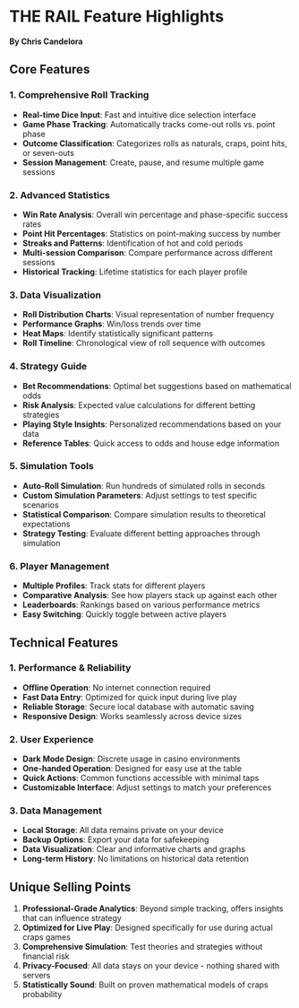 # THE RAIL Feature Highlights
**By Chris Candelora**

## Core Features

### 1. Comprehensive Roll Tracking
- **Real-time Dice Input**: Fast and intuitive dice selection interface
- **Game Phase Tracking**: Automatically tracks come-out rolls vs. point phase
- **Outcome Classification**: Categorizes rolls as naturals, craps, point hits, or seven-outs
- **Session Management**: Create, pause, and resume multiple game sessions

### 2. Advanced Statistics
- **Win Rate Analysis**: Overall win percentage and phase-specific success rates
- **Point Hit Percentages**: Statistics on point-making success by number
- **Streaks and Patterns**: Identification of hot and cold periods
- **Multi-session Comparison**: Compare performance across different sessions
- **Historical Tracking**: Lifetime statistics for each player profile

### 3. Data Visualization
- **Roll Distribution Charts**: Visual representation of number frequency
- **Performance Graphs**: Win/loss trends over time
- **Heat Maps**: Identify statistically significant patterns
- **Roll Timeline**: Chronological view of roll sequence with outcomes

### 4. Strategy Guide
- **Bet Recommendations**: Optimal bet suggestions based on mathematical odds
- **Risk Analysis**: Expected value calculations for different betting strategies
- **Playing Style Insights**: Personalized recommendations based on your data
- **Reference Tables**: Quick access to odds and house edge information

### 5. Simulation Tools
- **Auto-Roll Simulation**: Run hundreds of simulated rolls in seconds
- **Custom Simulation Parameters**: Adjust settings to test specific scenarios
- **Statistical Comparison**: Compare simulation results to theoretical expectations
- **Strategy Testing**: Evaluate different betting approaches through simulation

### 6. Player Management
- **Multiple Profiles**: Track stats for different players
- **Comparative Analysis**: See how players stack up against each other
- **Leaderboards**: Rankings based on various performance metrics
- **Easy Switching**: Quickly toggle between active players

## Technical Features

### 1. Performance & Reliability
- **Offline Operation**: No internet connection required
- **Fast Data Entry**: Optimized for quick input during live play
- **Reliable Storage**: Secure local database with automatic saving
- **Responsive Design**: Works seamlessly across device sizes

### 2. User Experience
- **Dark Mode Design**: Discrete usage in casino environments
- **One-handed Operation**: Designed for easy use at the table
- **Quick Actions**: Common functions accessible with minimal taps
- **Customizable Interface**: Adjust settings to match your preferences

### 3. Data Management
- **Local Storage**: All data remains private on your device
- **Backup Options**: Export your data for safekeeping
- **Data Visualization**: Clear and informative charts and graphs
- **Long-term History**: No limitations on historical data retention

## Unique Selling Points

1. **Professional-Grade Analytics**: Beyond simple tracking, offers insights that can influence strategy
2. **Optimized for Live Play**: Designed specifically for use during actual craps games
3. **Comprehensive Simulation**: Test theories and strategies without financial risk
4. **Privacy-Focused**: All data stays on your device - nothing shared with servers
5. **Statistically Sound**: Built on proven mathematical models of craps probability 